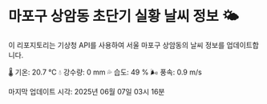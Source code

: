 
# 마포구 상암동 초단기 실황 날씨 정보 🌤️

이 리포지토리는 기상청 API를 사용하여 서울 마포구 상암동의 날씨 정보를 업데이트합니다. 

🌡️ 기온: 20.7 ℃
💧 강수량: 0 mm
💦 습도: 49 %
🌬️ 풍속: 0.9 m/s

마지막 업데이트 시각: 2025년 06월 07일 03시 16분    

